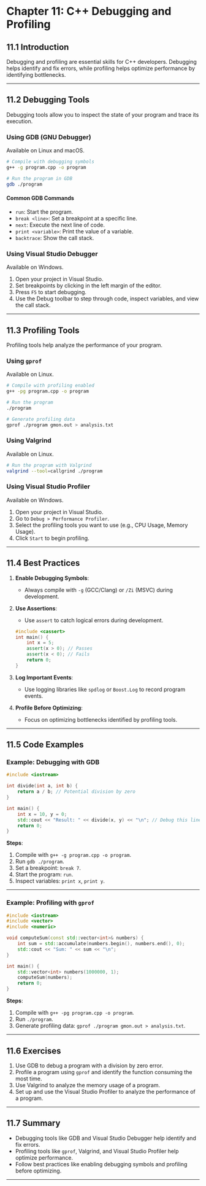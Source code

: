 # Chapter 11: C++ Debugging and Profiling

## 11.1 Introduction
Debugging and profiling are essential skills for C++ developers. Debugging helps identify and fix errors, while profiling helps optimize performance by identifying bottlenecks.

---

## 11.2 Debugging Tools
Debugging tools allow you to inspect the state of your program and trace its execution.

### Using GDB (GNU Debugger)
Available on Linux and macOS.
```bash
# Compile with debugging symbols
g++ -g program.cpp -o program

# Run the program in GDB
gdb ./program
```

#### Common GDB Commands
- `run`: Start the program.
- `break <line>`: Set a breakpoint at a specific line.
- `next`: Execute the next line of code.
- `print <variable>`: Print the value of a variable.
- `backtrace`: Show the call stack.

### Using Visual Studio Debugger
Available on Windows.
1. Open your project in Visual Studio.
2. Set breakpoints by clicking in the left margin of the editor.
3. Press `F5` to start debugging.
4. Use the Debug toolbar to step through code, inspect variables, and view the call stack.

---

## 11.3 Profiling Tools
Profiling tools help analyze the performance of your program.

### Using `gprof`
Available on Linux.
```bash
# Compile with profiling enabled
g++ -pg program.cpp -o program

# Run the program
./program

# Generate profiling data
gprof ./program gmon.out > analysis.txt
```

### Using Valgrind
Available on Linux.
```bash
# Run the program with Valgrind
valgrind --tool=callgrind ./program
```

### Using Visual Studio Profiler
Available on Windows.
1. Open your project in Visual Studio.
2. Go to `Debug > Performance Profiler`.
3. Select the profiling tools you want to use (e.g., CPU Usage, Memory Usage).
4. Click `Start` to begin profiling.

---

## 11.4 Best Practices
1. **Enable Debugging Symbols**:
   - Always compile with `-g` (GCC/Clang) or `/Zi` (MSVC) during development.

2. **Use Assertions**:
   - Use `assert` to catch logical errors during development.
   ```cpp
   #include <cassert>
   int main() {
       int x = 5;
       assert(x > 0); // Passes
       assert(x < 0); // Fails
       return 0;
   }
   ```

3. **Log Important Events**:
   - Use logging libraries like `spdlog` or `Boost.Log` to record program events.

4. **Profile Before Optimizing**:
   - Focus on optimizing bottlenecks identified by profiling tools.

---

## 11.5 Code Examples
### Example: Debugging with GDB
```cpp
#include <iostream>

int divide(int a, int b) {
    return a / b; // Potential division by zero
}

int main() {
    int x = 10, y = 0;
    std::cout << "Result: " << divide(x, y) << "\n"; // Debug this line
    return 0;
}
```
**Steps**:
1. Compile with `g++ -g program.cpp -o program`.
2. Run `gdb ./program`.
3. Set a breakpoint: `break 7`.
4. Start the program: `run`.
5. Inspect variables: `print x`, `print y`.

---

### Example: Profiling with `gprof`
```cpp
#include <iostream>
#include <vector>
#include <numeric>

void computeSum(const std::vector<int>& numbers) {
    int sum = std::accumulate(numbers.begin(), numbers.end(), 0);
    std::cout << "Sum: " << sum << "\n";
}

int main() {
    std::vector<int> numbers(1000000, 1);
    computeSum(numbers);
    return 0;
}
```
**Steps**:
1. Compile with `g++ -pg program.cpp -o program`.
2. Run `./program`.
3. Generate profiling data: `gprof ./program gmon.out > analysis.txt`.

---

## 11.6 Exercises
1. Use GDB to debug a program with a division by zero error.
2. Profile a program using `gprof` and identify the function consuming the most time.
3. Use Valgrind to analyze the memory usage of a program.
4. Set up and use the Visual Studio Profiler to analyze the performance of a program.

---

## 11.7 Summary
- Debugging tools like GDB and Visual Studio Debugger help identify and fix errors.
- Profiling tools like `gprof`, Valgrind, and Visual Studio Profiler help optimize performance.
- Follow best practices like enabling debugging symbols and profiling before optimizing.

---
